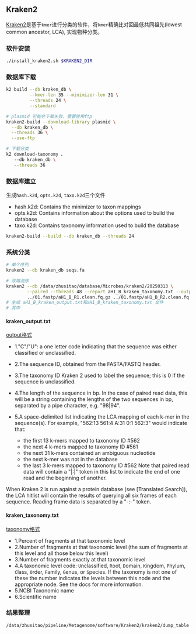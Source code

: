 ## Kraken2

[Kraken2](https://github.com/DerrickWood/kraken2/blob/master/docs/MANUAL.markdown)是基于`kmer`进行分类的软件，将`kmer`精确比对回最低共同祖先(lowest common ancestor, LCA), 实现物种分类。

### 软件安装

```bash
./install_kraken2.sh $KRAKEN2_DIR
```


### 数据库下载

```bash
k2 build --db kraken_db \
         --kmer-len 35 --minimizer-len 31 \
         --threads 24 \
         --standard

# plasmid 可能会下载失败，需要使用ftp
kraken2-build --download-library plasmid \
  --db kraken_db \
  --threads 36 \
  --use-ftp

# 下载分类
k2 download-taxonomy 、
   --db kraken_db \
   --threads 36 
```

### 数据库建立
生成`hash.k2d`, `opts.k2d`, `taxo.k2d`三个文件
- hash.k2d: Contains the minimizer to taxon mappings
- opts.k2d: Contains information about the options used to build the database
- taxo.k2d: Contains taxonomy information used to build the database

```bash
kraken2-build --build --db kraken_db --threads 24

```


### 系统分类

```bash
# 单个序列
kraken2 --db kraken_db seqs.fa
```

```bash
# 双端测序
kraken2 --db /data/zhusitao/database/Microbes/kraken2/20250313 \
        --paired --threads 48 --report aH1_B_kraken_taxonomy.txt --output aH1_B_kraken_output.txt \
        ../01.fastp/aH1_B_R1.clean.fq.gz ../01.fastp/aH1_B_R2.clean.fq.gz
# 生成 aH1_B_kraken_output.txt和aH1_B_kraken_taxonomy.txt 文件
# 其中
```
#### kraken_output.txt
[output格式](https://github.com/DerrickWood/kraken2/wiki/Manual#output-formats)
- 1."C"/"U": a one letter code indicating that the sequence was either classified or unclassified.

- 2.The sequence ID, obtained from the FASTA/FASTQ header.

- 3.The taxonomy ID Kraken 2 used to label the sequence; this is 0 if the sequence is unclassified.

- 4.The length of the sequence in bp. In the case of paired read data, this will be a string containing the lengths of the two sequences in bp, separated by a pipe character, e.g. "98|94".

- 5.A space-delimited list indicating the LCA mapping of each k-mer in the sequence(s). For example, "562:13 561:4 A:31 0:1 562:3" would indicate that:

  - the first 13 k-mers mapped to taxonomy ID #562
  - the next 4 k-mers mapped to taxonomy ID #561
  - the next 31 k-mers contained an ambiguous nucleotide
  - the next k-mer was not in the database
  - the last 3 k-mers mapped to taxonomy ID #562
Note that paired read data will contain a "|:|" token in this list to indicate the end of one read and the beginning of another.

When Kraken 2 is run against a protein database (see [Translated Search]), the LCA hitlist will contain the results of querying all six frames of each sequence. Reading frame data is separated by a "-:-" token.

#### kraken_taxonomy.txt  

[taxonomy格式](https://github.com/DerrickWood/kraken2/wiki/Manual#sample-report-output-format)
- 1.Percent of fragments at that taxonomic level
- 2.Number of fragments at that taxonomic level (the sum of fragments at this level and all those below this level)
- 3.Number of fragments exactly at that taxonomic level
- 4.A taxonomic level code: `U`nclassified, `R`oot, `D`omain, `K`ingdom, `P`hylum, `C`lass, `O`rder, `F`amily, `G`enus, or `S`pecies. If the taxonomy is not one of these the number indicates the levels between this node and the appropriate node. See the docs for more information.
- 5.NCBI Taxonomic name
- 6.Scientific name

### 结果整理

```bash
/data/zhusitao/pipeline/Metagenome/software/Kraken2/kraken2/dump_table
```

